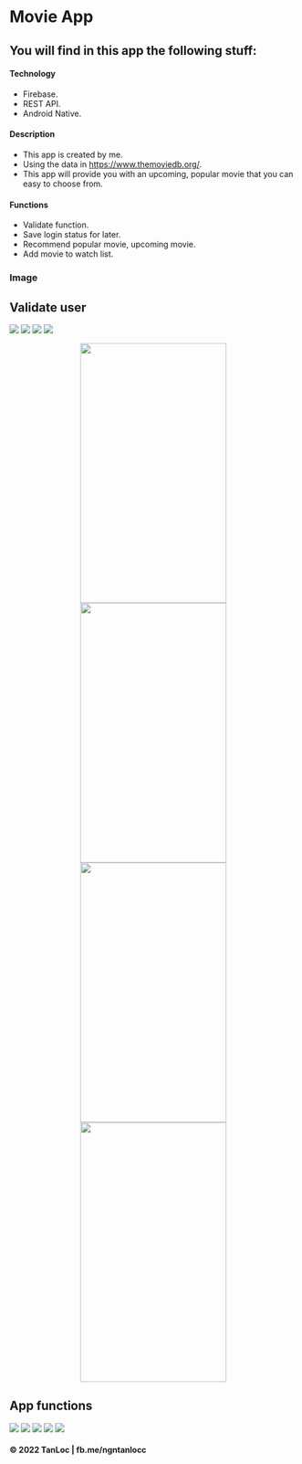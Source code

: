 # Movie App

## You will find in this app the following stuff:
#### Technology
* Firebase.
* REST API.
* Android Native.

#### Description
* This app is created by me.
* Using the data in https://www.themoviedb.org/.
* This app will provide you with an upcoming, popular movie that you can easy to choose from.

#### Functions
* Validate function.
* Save login status for later.
* Recommend popular movie, upcoming movie.
* Add movie to watch list.

### Image
## Validate user
![](https://github.com/ngntanloc/MoviApp/blob/main/Screenshot_20220325-111016.png)
![](https://github.com/ngntanloc/MoviApp/blob/main/Screenshot_20220325-111022.png)
![](https://github.com/ngntanloc/MoviApp/blob/main/Screenshot_20220325-111029.png)
![](https://github.com/ngntanloc/MoviApp/blob/main/Screenshot_20220325-111035.png)

<p align="center">
  <img src="https://github.com/ngntanloc/MoviApp/blob/main/Screenshot_20220325-111016.png" width="256" height="455">
  <img src="https://github.com/ngntanloc/MoviApp/blob/main/Screenshot_20220325-111022.png" width="256" height="455">
  <img src="https://github.com/ngntanloc/MoviApp/blob/main/Screenshot_20220325-111029.png" width="256" height="455">
   <img src="https://github.com/ngntanloc/MoviApp/blob/main/Screenshot_20220325-111035.png" width="256" height="455">
</p>


## App functions
![](https://github.com/ngntanloc/MoviApp/blob/main/Screenshot_20220325-110902.png)
![](https://github.com/ngntanloc/MoviApp/blob/main/Screenshot_20220325-110923.png)
![](https://github.com/ngntanloc/MoviApp/blob/main/Screenshot_20220325-110912.png)
![](https://github.com/ngntanloc/MoviApp/blob/main/Screenshot_20220325-110935.png)
![](https://github.com/ngntanloc/MoviApp/blob/main/Screenshot_20220325-110947.png)

#### © 2022 TanLoc | fb.me/ngntanlocc

